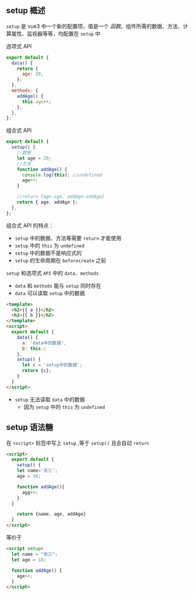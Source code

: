 ## setup 概述

`setup` 是 vue3 中一个新的配置项，值是一个 _函数_。组件所需的数据、方法、计算属性、监视器等等，均配置在 `setup` 中

选项式 API

```js
export default {
  data() {
    return {
      age: 20,
    };
  },
  methods: {
    addAge() {
      this.age++;
    },
  },
};
```

组合式 API

```js
export default {
  setup() {
    //数据
    let age = 20;
    //方法
    function addAge() {
      console.log(this); //undefined
      age++;
    }

    //return {age:age, addAge:addAge}
    return { age, addAge };
  },
};
```

组合式 API 的特点：

- `setup` 中的数据、方法等需要 `return` 才能使用
- `setup` 中的 `this` 为 `undefined`
- `setup` 中的数据不是响应式的
- `setup` 的生命周期在 `beforecreate` 之前

`setup` 和选项式 `API` 中的 `data`、`methods`

- `data` 和 `methods` 能与 `setup` 同时存在
- `data` 可以读取 `setup` 中的数据

```html
<template>
  <h2>{{ a }}</h2>
  <h2>{{ b }}</h2>
</template>
<script>
  export default {
    data() {
      a: 'data中的数据',
      b: this.c
    },
    setup() {
      let c = 'setup中的数据';
      return {c};
    }
  }
</script>
```

- `setup` 无法读取 `data` 中的数据
  - 因为 `setup` 中的 `this` 为 `undefined`

## setup 语法糖

在 `<script>` 标签中写上 `setup` ,等于 `setup()` 且会自动 `return`

```html
<script>
  export default {
    setup() {
    let name='张三';
    age = 18;

    function addAge(){
      agg++;
    }
  }

    return {name, age, addAge}
  }
</script>
```

等价于

```html
<script setup>
  let name = "张三";
  let age = 18;

  function addAge() {
    age++;
  }
</script>
```
